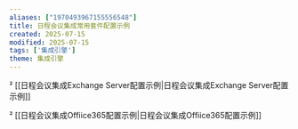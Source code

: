 ```yaml
---
aliases: ["1970493967155556548"]
title: 日程会议集成常用套件配置示例
created: 2025-07-15
modified: 2025-07-15
tags: ['集成引擎']
theme: 集成引擎
---
```


² [[日程会议集成Exchange Server配置示例|日程会议集成Exchange Server配置示例]]

² [[日程会议集成Offiice365配置示例|日程会议集成Offiice365配置示例]]